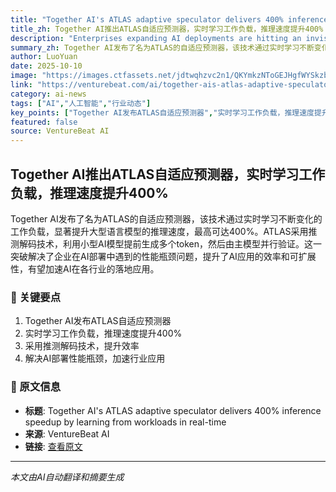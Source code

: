 ```yaml
---
title: "Together AI's ATLAS adaptive speculator delivers 400% inference speedup by learning from workloads in real-time"
title_zh: Together AI推出ATLAS自适应预测器，实时学习工作负载，推理速度提升400%
description: "Enterprises expanding AI deployments are hitting an invisible performance wall. The culprit? Static speculators that can't keep up with shifting workloads. Speculators are smaller AI models that work "
summary_zh: Together AI发布了名为ATLAS的自适应预测器，该技术通过实时学习不断变化的工作负载，显著提升大型语言模型的推理速度，最高可达400%。ATLAS采用推测解码技术，利用小型AI模型提前生成多个token，然后由主模型并行验证。这一突破解决了企业在AI部署中遇到的性能瓶颈问题，提升了AI应用的效率和可扩展性，有望加速AI在各行业的落地应用。
author: LuoYuan
date: 2025-10-10
image: "https://images.ctfassets.net/jdtwqhzvc2n1/QKYmkzNToGEJHgfWYSkzb/8dca1ce8a9cecbd949cb5dabb0e4a54b/ATLAS-ai-inference-smk.jpg"
link: "https://venturebeat.com/ai/together-ais-atlas-adaptive-speculator-delivers-400-inference-speedup-by"
category: ai-news
tags: ["AI","人工智能","行业动态"]
key_points: ["Together AI发布ATLAS自适应预测器","实时学习工作负载，推理速度提升400%","采用推测解码技术，提升效率","解决AI部署性能瓶颈，加速行业应用"]
featured: false
source: VentureBeat AI
---
```


## Together AI推出ATLAS自适应预测器，实时学习工作负载，推理速度提升400%

Together AI发布了名为ATLAS的自适应预测器，该技术通过实时学习不断变化的工作负载，显著提升大型语言模型的推理速度，最高可达400%。ATLAS采用推测解码技术，利用小型AI模型提前生成多个token，然后由主模型并行验证。这一突破解决了企业在AI部署中遇到的性能瓶颈问题，提升了AI应用的效率和可扩展性，有望加速AI在各行业的落地应用。

### 🔑 关键要点
1. Together AI发布ATLAS自适应预测器
2. 实时学习工作负载，推理速度提升400%
3. 采用推测解码技术，提升效率
4. 解决AI部署性能瓶颈，加速行业应用


### 📰 原文信息
- **标题**: Together AI's ATLAS adaptive speculator delivers 400% inference speedup by learning from workloads in real-time
- **来源**: VentureBeat AI
- **链接**: [查看原文](https://venturebeat.com/ai/together-ais-atlas-adaptive-speculator-delivers-400-inference-speedup-by)

---
*本文由AI自动翻译和摘要生成*
